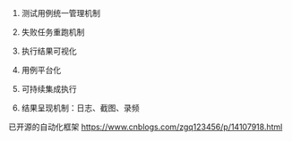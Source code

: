 
1. 测试用例统一管理机制

2. 失败任务重跑机制

3. 执行结果可视化

4. 用例平台化

5. 可持续集成执行

6. 结果呈现机制：日志、截图、录频


已开源的自动化框架
https://www.cnblogs.com/zgq123456/p/14107918.html

